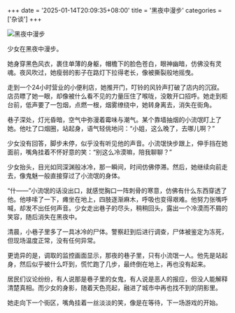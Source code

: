 +++
date = '2025-01-14T20:09:35+08:00'
title = '黑夜中漫步'
categories = ['杂谈']
+++

![黑夜中漫步](/images/posts/黑夜中漫步.webp)

少女在黑夜中漫步。  

她身穿黑色风衣，裹住单薄的身躯，帽檐下的脸色苍白，眼神幽暗，仿佛没有灵魂。夜风吹过，她瘦弱的影子在路灯下拉得老长，像被撕裂般地摇曳。  

走到一个24小时营业的小便利店，她推开门，叮铃的风铃声打破了店内的沉寂。店员瞟了她一眼，却像被什么看不见的力量压住了喉咙，没敢开口招呼。她走到柜台前，低声要了一包烟，点燃一根，烟雾缭绕中，她转身离去，消失在街角。  

巷子深处，灯光昏暗，空气中弥漫着霉味与潮气。某个靠墙抽烟的小流氓盯上了她。他吐了口烟圈，站起身，语气轻佻地问：“小姐，这么晚了，去哪儿啊？”  

少女没有回答，脚步未停，似乎没有听见他的声音。小流氓快步跟上，伸手挡在她面前，嘴角挂着不怀好意的笑：“别这么冷漠嘛，陪我聊聊？”  

少女抬头，目光如同深渊般冰冷，那一瞬间，时间仿佛停滞。然后，她继续向前走去，像鬼魅一般直接穿过了小流氓的身体。  

“什——”小流氓的话没出口，就感觉胸口一阵刺骨的寒意，仿佛有什么东西穿透了他。他哆嗦了一下，瘫坐在地上，四肢逐渐麻木，呼吸也变得艰难。他努力张嘴呼喊，却发不出任何声音。少女走出巷子的尽头，稍稍回头，露出一个冷漠而不屑的笑容，随后消失在黑夜中。  

清晨，小巷子里多了一具冰冷的尸体。警察赶到后进行调查，尸体被鉴定为冻死，但现场温度正常，没有任何异常。  

更诡异的是，调取的监控画面显示，那夜的巷子里，只有小流氓一人。他先是站起身，然后似乎被什么吓到，慌忙跑了几步，最终倒在地上，再也没有起来。  

居民们议论纷纷，有人说那是巷子里的女鬼，有人说是恶人的报应，但没人能解释清楚真相。而少女的身影，随着天色亮起，融进了城市中再也找不到的阴影里。  

她走向下一个街区，嘴角挂着一丝淡淡的笑，像是在等待，下一场游戏的开始。
